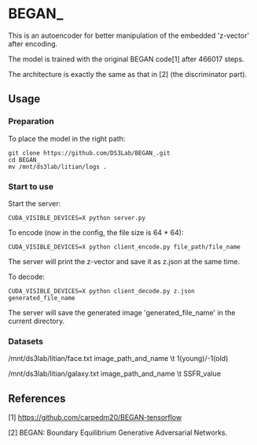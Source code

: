# BEGAN_

This is an autoencoder for better manipulation of the embedded 'z-vector' after encoding.

The model is trained with the original BEGAN code[1] after 466017 steps.

The architecture is exactly the same as that in [2] (the discriminator part).

## Usage

### Preparation

To place the model in the right path:
```
git clone https://github.com/DS3Lab/BEGAN_.git
cd BEGAN_
mv /mnt/ds3lab/litian/logs .  
```

### Start to use

Start the server:

```
CUDA_VISIBLE_DEVICES=X python server.py
```

To encode (now in the config, the file size is 64 * 64):

```
CUDA_VISIBLE_DEVICES=X python client_encode.py file_path/file_name
```
The server will print the z-vector and save it as z.json at the same time.

To decode:
```
CUDA_VISIBLE_DEVICES=X python client_decode.py z.json generated_file_name
```
The server will save the generated image 'generated_file_name' in the current directory.

### Datasets

/mnt/ds3lab/litian/face.txt   image_path_and_name \t 1(young)/-1(old)

/mnt/ds3lab/litian/galaxy.txt   image_path_and_name \t SSFR_value



## References
[1] https://github.com/carpedm20/BEGAN-tensorflow

[2] BEGAN: Boundary Equilibrium Generative Adversarial Networks.
